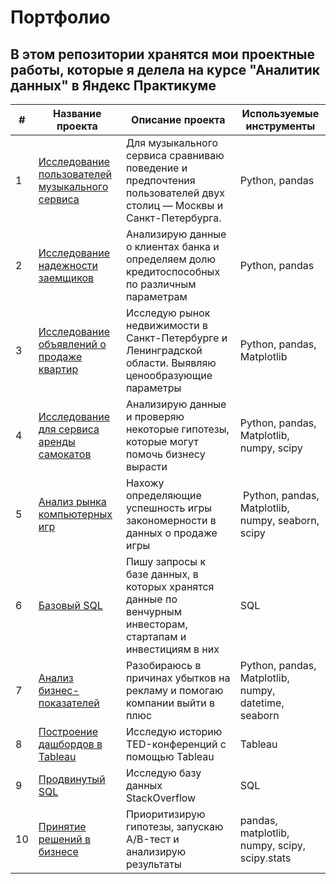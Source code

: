 # Портфолио

## В этом репозитории хранятся мои проектные работы, которые я делела на курсе "Аналитик данных" в Яндекс Практикуме

| #| Название проекта              | Описание проекта           | Используемые инструменты                     |
|-| -------------------- | --------------------- |---------------------------|
|1 | [Исследование пользователей музыкального сервиса](https://github.com/hgyggnmkd/Portfolio/tree/main/01.%20Basic%20Python) | Для музыкального сервиса сравниваю поведение и предпочтения пользователей двух столиц — Москвы и Санкт-Петербурга. | Python, pandas |
|2 | [Исследование надежности заемщиков](https://github.com/hgyggnmkd/Portfolio/tree/main/02.%20Data%20Preprocessing) | Анализирую данные о клиентах банка и определяем долю кредитоспособных по различным параметрам | Python, pandas |
|3 | [Исследование объявлений о продаже квартир](https://github.com/hgyggnmkd/Portfolio/tree/main/03.%20Research%20Data%20Analysis) | Исследую рынок недвижимости в Санкт-Петербурге и Ленинградской области. Выявляю ценообразующие параметры | Python, pandas, Matplotlib |
|4 | [Исследование для сервиса аренды самокатов](https://github.com/hgyggnmkd/Portfolio/tree/main/04.%20Statistical%20data%20analysis) |Анализирую данные и проверяю некоторые гипотезы, которые могут помочь бизнесу вырасти| Python, pandas, Matplotlib, numpy, scipy |
|5 | [Анализ рынка компьютерных игр](https://github.com/hgyggnmkd/Portfolio/tree/main/05.%20First%20main%20project)  |Нахожу определяющие успешность игры закономерности в данных о продаже игры |  Python, pandas, Matplotlib, numpy, seaborn, scipy |
|6 | [Базовый SQL](https://github.com/pancyrev/yandex_practicum_data_analysis_projects/blob/main/06.%20Basic%20SQL/)  |Пишу запросы к базе данных, в которых хранятся данные по венчурным инвесторам, стартапам и инвестициям в них | SQL |
|7 | [Анализ бизнес-показателей](https://github.com/hgyggnmkd/Portfolio/tree/main/07.%20Business%20Metrics%20Analysis)  |Разобираюсь в причинах убытков на рекламу и помогаю компании выйти в плюс |  Python, pandas, Matplotlib, numpy, datetime, seaborn |
|8 | [Построение дашбордов в Tableau](https://github.com/hgyggnmkd/yandex_practicum/tree/main/08.%20Building%20dashboards%20in%20Tableau)  | Исследую историю TED-конференций с помощью Tableau |  Tableau |
|9 | [Продвинутый SQL](https://github.com/hgyggnmkd/yandex_practicum/tree/main/09.%20Advanced%20SQL)  | Исследую базу данных StackOverflow |  SQL |
|10 | [Принятие решений в бизнесе](https://github.com/hgyggnmkd/yandex_practicum/tree/main/10.%20Business%20decision-making)  | Приоритизирую гипотезы, запускаю A/B-тест и анализирую результаты |  pandas, matplotlib, numpy, scipy, scipy.stats |
